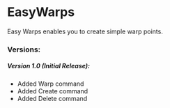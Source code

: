 # EasyWarps

Easy Warps enables you to create simple warp points.

### Versions:

##### Version 1.0 (Initial Release):
- Added Warp command
- Added Create command
- Added Delete command
